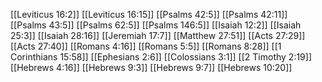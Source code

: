 [[Leviticus 16:2]]
[[Leviticus 16:15]]
[[Psalms 42:5]]
[[Psalms 42:11]]
[[Psalms 43:5]]
[[Psalms 62:5]]
[[Psalms 146:5]]
[[Isaiah 12:2]]
[[Isaiah 25:3]]
[[Isaiah 28:16]]
[[Jeremiah 17:7]]
[[Matthew 27:51]]
[[Acts 27:29]]
[[Acts 27:40]]
[[Romans 4:16]]
[[Romans 5:5]]
[[Romans 8:28]]
[[1 Corinthians 15:58]]
[[Ephesians 2:6]]
[[Colossians 3:1]]
[[2 Timothy 2:19]]
[[Hebrews 4:16]]
[[Hebrews 9:3]]
[[Hebrews 9:7]]
[[Hebrews 10:20]]

